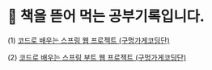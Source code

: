 # 🚀 책을 뜯어 먹는 공부기록입니다.

(1) [코드로 배우는 스프링 웹 프로젝트 (구멍가게코딩단)](https://github.com/sonchanwoo/TIL/tree/main/book/gugucoding_spring)

(2) [코드로 배우는 스프링 부트 웹 프로젝트 (구멍가게코딩단)](https://github.com/sonchanwoo/TIL/tree/main/book/gugucoding_springboot)